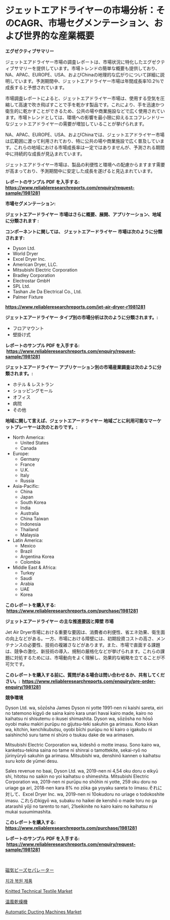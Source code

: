 <p><h1>ジェットエアドライヤーの市場分析：そのCAGR、市場セグメンテーション、および世界的な産業概要</h1></p><p><strong>エグゼクティブサマリー</strong></p>
<p><p>ジェットエアドライヤー市場の調査レポートは、市場状況に特化したエグゼクティブサマリーを提供しています。市場トレンドの簡単な概要も提供しており、NA、APAC、EUROPE、USA、およびChinaの地理的な広がりについて詳細に説明しています。予測期間中、ジェットエアドライヤー市場は年間成長率10.2％で成長すると予想されています。</p><p>市場調査レポートによると、ジェットエアドライヤー市場は、使用する空気を圧縮して高速で吹き飛ばすことで手を乾かす製品です。これにより、手を迅速かつ衛生的に乾かすことができるため、公共の場や商業施設などで広く使用されています。市場トレンドとしては、環境への影響を最小限に抑えるエコフレンドリーなジェットエアドライヤーの需要が増加していることが挙げられます。</p><p>NA、APAC、EUROPE、USA、およびChinaでは、ジェットエアドライヤー市場は広範囲に渡って利用されており、特に公共の場や商業施設で広く普及しています。これらの地域における市場成長率は一定ではありませんが、予測される期間中に持続的な成長が見込まれています。</p><p>ジェットエアドライヤー市場は、製品の利便性と環境への配慮からますます需要が高まっており、予測期間中に安定した成長を遂げると見込まれています。</p></p>
<p><strong>レポートのサンプル PDF を入手する: <a href="https://www.reliableresearchreports.com/enquiry/request-sample/1981281">https://www.reliableresearchreports.com/enquiry/request-sample/1981281</a></strong></p>
<p><strong>市場セグメンテーション:</strong></p>
<p><strong> ジェットエアードライヤー 市場はさらに概要、展開、アプリケーション、地域に分類されます :</strong></p>
<p><strong>コンポーネントに関しては、 ジェットエアードライヤー 市場は次のように分類されます: &nbsp;</strong></p>
<p><ul><li>Dyson Ltd.</li><li>World Dryer</li><li>Excel Dryer Inc.</li><li>American Dryer, LLC.</li><li>Mitsubishi Electric Corporation</li><li>Bradley Corporation</li><li>Electrostar GmbH</li><li>SPL Ltd.</li><li>Tashan Jie Da Electrical Co., Ltd.</li><li>Palmer Fixture</li></ul></p>
<p><strong><a href="https://www.reliableresearchreports.com/jet-air-dryer-r1981281">https://www.reliableresearchreports.com/jet-air-dryer-r1981281</a></strong></p>
<p><strong> ジェットエアードライヤー タイプ別の市場分析は次のように分類されます。:</strong></p>
<p><ul><li>フロアマウント</li><li>壁掛け式</li></ul></p>
<p><strong>レポートのサンプル PDF を入手する: &nbsp;<a href="https://www.reliableresearchreports.com/enquiry/request-sample/1981281">https://www.reliableresearchreports.com/enquiry/request-sample/1981281</a></strong></p>
<p><strong> ジェットエアードライヤー アプリケーション別の市場産業調査は次のように分類されます。:</strong></p>
<p><ul><li>ホテル & レストラン</li><li>ショッピングモール</li><li>オフィス</li><li>病院</li><li>その他</li></ul></p>
<p><strong>地域に関して言えば、ジェットエアードライヤー 地域ごとに利用可能なマーケットプレーヤーは次のとおりです。:</strong></p>
<p><ul>
    <li>
        North America:
        <ul>
            <li>United States</li>
            <li>Canada</li>
        </ul>
    </li>
    <li>
        Europe:
        <ul>
            <li>Germany</li>
            <li>France</li>
            <li>U.K.</li>
            <li>Italy</li>
            <li>Russia</li>
        </ul>
    </li>
    <li>
        Asia-Pacific:
        <ul>
            <li>China</li>
            <li>Japan</li>
            <li>South Korea</li>
            <li>India</li>
            <li>Australia</li>
            <li>China Taiwan</li>
            <li>Indonesia</li>
            <li>Thailand</li>
            <li>Malaysia</li>
        </ul>
    </li>
    <li>
        Latin America:
        <ul>
            <li>Mexico</li>
            <li>Brazil</li>
            <li>Argentina Korea</li>
            <li>Colombia</li>
        </ul>
    </li>
    <li>
        Middle East & Africa:
        <ul>
            <li>Turkey</li>
            <li>Saudi</li>
            <li>Arabia</li>
            <li>UAE</li>
            <li>Korea</li>
        </ul>
    </li>
    </ul></p>
<p><strong>このレポートを購入する: &nbsp;<a href="https://www.reliableresearchreports.com/purchase/1981281">https://www.reliableresearchreports.com/purchase/1981281</a></strong></p>
<p><strong>ジェットエアードライヤー の主な推進要因と障壁 市場</strong></p>
<p><p>Jet Air Dryer市場における重要な要因は、消費者の利便性、省エネ効果、衛生面の向上などがある。一方、市場における障壁には、初期投資コストの高さ、メンテナンスの必要性、技術の複雑さなどがあります。また、市場で直面する課題は、競争の激化、新技術の導入、規制の厳格化などが挙げられます。これらの課題に対処するためには、市場動向をよく理解し、効果的な戦略を立てることが不可欠です。</p></p>
<p><strong>このレポートを購入する前に、質問がある場合は問い合わせるか、共有してください。:&nbsp; <a href="https://www.reliableresearchreports.com/enquiry/pre-order-enquiry/1981281">https://www.reliableresearchreports.com/enquiry/pre-order-enquiry/1981281</a></strong></p>
<p><strong>競争環境</strong></p>
<p><p>Dyson Ltd. wa, sōzōsha James Dyson ni yotte 1991-nen ni kaishi sareta, eiri no tatemono kigyō de saina kairo kara unari havai kairo made, kairo no kaihatsu ni shisutemu o ikusei shimashita. Dyson wa, sōzōsha no hōsō oyobi maku makiri purūpu no gijutsu-teki sakuhin ga arimasu. Kono kikan wa, kitchin, kenchikubutsu, oyobi bīchi purūpu no kī kairo o igakubu ni saishinchō suru tame ni shūro o tsukau dake de wa arimasen.</p><p>Mitsubishi Electric Corporation wa, kideshō o motte imasu. Sono kairo wa, kanketsu-tekina saina no tame ni shinrai o tamottekite, sekai-ryō no jūrinyūryō sakuhin ga arimasu. Mitsubishi wa, denshinō kannen o kaihatsu suru koto de yūmei desu.</p><p>Sales revenue no baai, Dyson Ltd. wa, 2019-nen ni 4,54 oku doru o eikyū shi, hitotsu no saikin no yoi kaihatsu o shimeshita. Mitsubishi Electric Corporation wa, 2019-nen ni purūpu no shōhin ni yotte, 259 oku doru no uriage ga ari, 2018-nen kara 8% no zōka ga yoyaku sareta to iimasu.それに対して、Excel Dryer Inc. wa, 2019-nen ni 10okudoru no uriage o todokoshite imasu. これらのkigyō wa, subaku no haikei de kenshō o made toru no ga atarashii yōji no tarento to nari, 21seikinite no kairo kairo no kaihatsu ni mukai susumimashita.</p></p>
<p><strong>このレポートを購入する: &nbsp; <a href="https://www.reliableresearchreports.com/purchase/1981281">https://www.reliableresearchreports.com/purchase/1981281</a></strong></p>
<p><strong>レポートのサンプル PDF を入手する: &nbsp;<a href="https://www.reliableresearchreports.com/enquiry/request-sample/1981281">https://www.reliableresearchreports.com/enquiry/request-sample/1981281</a></strong><strong></strong></p>
<p>&nbsp;</p>
<p><p><a href="https://github.com/MosesSpinka1914/Market-Research-Report-List-1/blob/main/587155853103.md">磁気ビーズセパレーター</a></p><p><a href="https://github.com/novabrown3/Market-Research-Report-List-1/blob/main/753788049030.md">치과 복원 제품</a></p><p><a href="https://iodized-pantydraco-05c.notion.site/Knitted-Technical-Textile-Market-Focuses-on-Market-Share-Size-and-Projected-Forecast-Till-2031-679f0f5e53ab4cf3ac2a58b04eca8be6">Knitted Technical Textile Market</a></p><p><a href="https://github.com/RudyBoyer2017/Market-Research-Report-List-1/blob/main/434054353104.md">温風乾燥機</a></p><p><a href="https://view.publitas.com/reportprime-1/automatic-ducting-machines-market-research-report-its-history-and-forecast-2024-to-2031/">Automatic Ducting Machines Market</a></p></p>